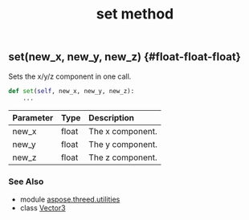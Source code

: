 ﻿---
title: set method
second_title: Aspose.3D for Python via .NET API References
description: 
type: docs
weight: 80
url: /python-net/aspose.threed.utilities/vector3/set/
is_root: false
---

## set(new_x, new_y, new_z) {#float-float-float}

Sets the x/y/z component in one call.



```python
def set(self, new_x, new_y, new_z):
    ...
```


| Parameter | Type | Description |
| :- | :- | :- |
| new_x | float | The x component. |
| new_y | float | The y component. |
| new_z | float | The z component. |



### See Also
* module [aspose.threed.utilities](../../)
* class [Vector3](/3d/python-net/aspose.threed.utilities/vector3)
